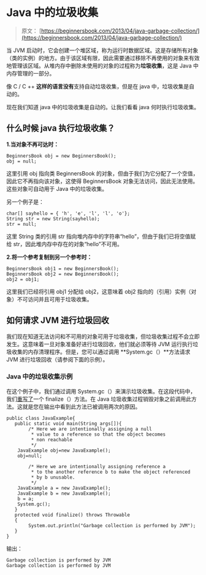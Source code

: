 # Java 中的垃圾收集

> 原文： [https://beginnersbook.com/2013/04/java-garbage-collection/](https://beginnersbook.com/2013/04/java-garbage-collection/)

当 JVM 启动时，它会创建一个堆区域，称为运行时数据区域。这是存储所有对象（类的实例）的地方。由于该区域有限，因此需要通过移除不再使用的对象来有效地管理该区域。从堆内存中删除未使用的对象的过程称为**垃圾收集**，这是 Java 中内存管理的一部分。

像 C / C ++ **这样的语言没有**支持自动垃圾收集，但是在 java 中，垃圾收集是自动的。

现在我们知道 java 中的垃圾收集是自动的。让我们看看 java 何时执行垃圾收集。

## 什么时候 java 执行垃圾收集？

**1.当对象不再可达时：**

```
BeginnersBook obj = new BeginnersBook();  
obj = null;
```

这里引用 obj 指向类 BeginnersBook 的对象，但由于我们为它分配了一个空值，因此它不再指向该对象，这使得 BeginnersBook 对象无法访问，因此无法使用。这些对象可自动用于 Java 中的垃圾收集。

另一个例子是：

```
char[] sayhello = { 'h', 'e', 'l', 'l', 'o'};
String str = new String(sayhello);
str = null;

```

这里 String 类的引用 str 指向堆内存中的字符串“hello”，但由于我们已将空值赋给 str，因此堆内存中存在的对象“hello”不可用。

**2.将一个参考复制到另一个参考时：**

```
BeginnersBook obj1 = new BeginnersBook();
BeginnersBook obj2 = new BeginnersBook();
obj2 = obj1;
```

这里我们已经将引用 obj1 分配给 obj2，这意味着 obj2 指向的（引用）实例（对象）不可访问并且可用于垃圾收集。

## 如何请求 JVM 进行垃圾回收

我们现在知道无法访问和不可用的对象可用于垃圾收集，但垃圾收集过程不会立即发生。这意味着一旦对象准备好进行垃圾回收，他们就必须等待 JVM 运行执行垃圾收集的内存清理程序。但是，您可以通过调用 **System.gc（）**方法请求 JVM 进行垃圾回收（请参阅下面的示例）。

### Java 中的垃圾收集示例

在这个例子中，我们通过调用 System.gc（）来演示垃圾收集。在这段代码中，我们[重写了](https://beginnersbook.com/2014/01/method-overriding-in-java-with-example/)一个 finalize（）方法。在 Java 垃圾收集过程销毁对象之前调用此方法。这就是您在输出中看到此方法已被调用两次的原因。

```
public class JavaExample{   
   public static void main(String args[]){  
        /* Here we are intentionally assigning a null 
         * value to a reference so that the object becomes
         * non reachable
         */
	JavaExample obj=new JavaExample();  
	obj=null;  

        /* Here we are intentionally assigning reference a 
         * to the another reference b to make the object referenced
         * by b unusable.
         */
	JavaExample a = new JavaExample();
	JavaExample b = new JavaExample();
	b = a;
	System.gc();  
   }  
   protected void finalize() throws Throwable
   {
        System.out.println("Garbage collection is performed by JVM");
   }
}
```

输出：

```
Garbage collection is performed by JVM
Garbage collection is performed by JVM
```